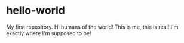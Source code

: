 # hello-world
My first repository.
Hi humans of the world!
This is me, this is real! I'm exactly where I'm supposed to be!
